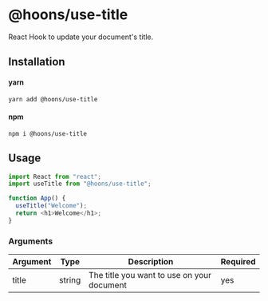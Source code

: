 # @hoons/use-title

React Hook to update your document's title.

## Installation

#### yarn

`yarn add @hoons/use-title`

#### npm

`npm i @hoons/use-title`

## Usage

```js
import React from "react";
import useTitle from "@hoons/use-title";

function App() {
  useTitle("Welcome");
  return <h1>Welcome</h1>;
}
```

### Arguments

| Argument | Type   | Description                                | Required |
| -------- | ------ | ------------------------------------------ | -------- |
| title    | string | The title you want to use on your document | yes      |
